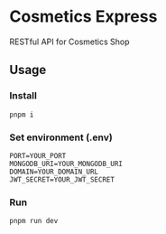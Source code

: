 # Cosmetics Express
RESTful API for Cosmetics Shop 
## Usage
### Install
```
pnpm i
```
### Set environment (.env)
```
PORT=YOUR_PORT
MONGODB_URI=YOUR_MONGODB_URI
DOMAIN=YOUR_DOMAIN_URL
JWT_SECRET=YOUR_JWT_SECRET
```
### Run
```
pnpm run dev
```
